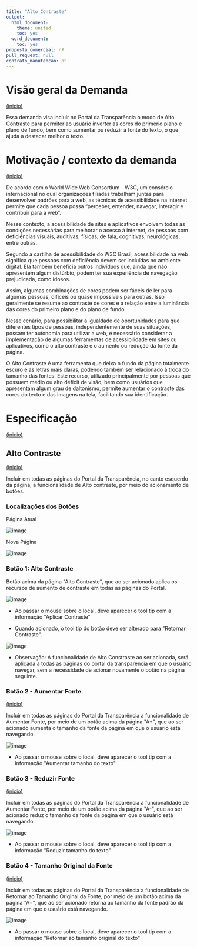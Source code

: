 ```yaml
---
title: "Alto Contraste"
output:
  html_document:
    theme: united
    toc: yes
  word_document:
    toc: yes
proposta_comercial: nº 
pull_request: null
contrato_manutencao: nº 
---
```


# Visão geral da Demanda
<a href="#top">(inicio)</a>

Essa demanda visa incluir no Portal da Transparência o modo de  Alto Contraste para permiter ao usuário inverter as cores do primerio plano e plano de fundo, bem como aumentar ou reduzir a fonte do texto, o que ajuda a destacar melhor o texto.


# Motivação / contexto da demanda
<a href="#top">(inicio)</a>

De acordo com o World Wide Web Consortium - W3C, um consórcio internacional no qual organizações filiadas trabalham juntas para desenvolver padrões para a web, as técnicas de acessibilidade na internet permite que cada pessoa possa “perceber, entender, navegar, interagir e contribuir para a web”.

Nesse contexto, a acessibilidade de sites e aplicativos envolvem todas as condições necessárias para melhorar o acesso à internet, de pessoas com deficiências visuais, auditivas, físicas, de fala, cognitivas, neurológicas, entre outras.

Segundo a cartilha de acessibilidade do W3C Brasil, acessibilidade na web significa que pessoas com deficiência devem ser incluídas no ambiente digital. Ela também beneficia outros indivíduos que, ainda que não apresentem algum distúrbio, podem ter sua experiência de navegação prejudicada, como idosos.

Assim, algumas combinações de cores podem ser fáceis de ler para algumas pessoas, difíceis ou quase impossíveis para outras. Isso geralmente se resume ao contraste de cores e a relação entre a luminância das cores do primeiro plano e do plano de fundo. 

Nesse cenário, para possibilitar a igualdade de oportunidades para que diferentes tipos de pessoas, independentemente de suas situações, possam ter autonomia para utilizar a web, é necessário considerar a implementação de algumas ferramentas de acessibilidade em sites ou aplicativos, como o alto contraste e o aumento ou redução da fonte da página.

O Alto Contraste é uma ferramenta que deixa o fundo da página totalmente escuro e as letras mais claras, podendo também ser relacionado à troca do tamanho das fontes. Este recurso, utilizado principalmente por pessoas que possuem médio ou alto déficit de visão, bem como usuários que apresentam algum grau de daltonismo, permite aumentar o contraste das cores do texto e das imagens na tela, facilitando sua identificação.


# Especificação
<a href="#top">(inicio)</a>

## Alto Contraste
<a href="#top">(inicio)</a>

Incluir em todas as páginas do Portal da Transparência, no canto esquerdo da página, a funcionalidade de Alto contraste, por meio do acionamento de botões.

### Localizações dos Botões

Página Atual

![image](https://user-images.githubusercontent.com/52920939/217844694-af7badea-cf8f-4375-81ae-d7b9895af279.png)

Nova Página

![image](https://user-images.githubusercontent.com/52920939/217846279-f7f2d9df-1d86-4436-b728-710f83abf682.png)



### Botão 1: Alto Contraste

Botão acima da página "Alto Contraste", que ao ser acionado aplica os recursos de aumento de contraste em todas as páginas do Portal.

![image](https://user-images.githubusercontent.com/52920939/217844860-7c56ff80-ddf4-4d49-985d-56da99e6ea28.png)

- Ao passar o mouse sobre o local, deve aparecer o tool tip com a informação "Aplicar Contraste"

- Quando acionado, o tool tip do botão deve ser alterado para "Retornar Contraste".

![image](https://user-images.githubusercontent.com/52920939/217845054-36b6c1af-72cb-4572-a47b-a545e57d4798.png)

- Observação: A funcionalidade de Alto Constraste ao ser acionada, será aplicada a todas as páginas do portal da transparência em que o usuário navegar, sem a necessidade de acionar novamente o botão na página seguinte.


### Botão 2 - Aumentar Fonte
<a href="#top">(inicio)</a>

Incluir em todas as páginas do Portal da Transparência a funcionalidade de Aumentar Fonte, por meio de um botão acima da página "A+", que ao ser acionado aumenta o tamanho da fonte da página em que o usuário está navegando.

![image](https://user-images.githubusercontent.com/52920939/217845748-df9b244b-60de-407b-b0da-73b6a991dec0.png)

- Ao passar o mouse sobre o local, deve aparecer o tool tip com a informação "Aumentar tamanho do texto"


### Botão 3 - Reduzir Fonte
<a href="#top">(inicio)</a>

Incluir em todas as páginas do Portal da Transparência a funcionalidade de Aumentar Fonte, por meio de um botão acima da página "A-", que ao ser acionado reduz o tamanho da fonte da página em que o usuário está navegando.

![image](https://user-images.githubusercontent.com/52920939/217845872-7a056fce-3cea-4e63-b2e5-7960ea1afbdd.png)

- Ao passar o mouse sobre o local, deve aparecer o tool tip com a informação "Reduzir tamanho do texto"


### Botão 4 - Tamanho Original da Fonte
<a href="#top">(inicio)</a>

Incluir em todas as páginas do Portal da Transparência a funcionalidade de Retornar ao Tamanho Original da Fonte, por meio de um botão acima da página "A=", que ao ser acionado retorna ao tamanho da fonte padrão da página em que o usuário está navegando.

![image](https://user-images.githubusercontent.com/52920939/217845968-c4e7e078-3811-471e-8884-fe0a6e6b44ce.png)


- Ao passar o mouse sobre o local, deve aparecer o tool tip com a informação "Retornar ao tamanho original do texto"



